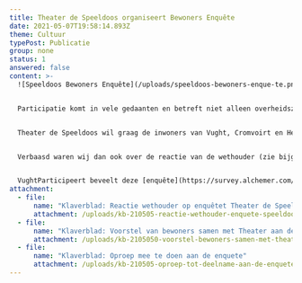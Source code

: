 ```yaml
---
title: Theater de Speeldoos organiseert Bewoners Enquête
date: 2021-05-07T19:58:14.893Z
theme: Cultuur
typePost: Publicatie
group: none
status: 1
answered: false
content: >-
  ![Speeldoos Bewoners Enquête](/uploads/speeldoos-bewoners-enque-te.png)


  Participatie komt in vele gedaanten en betreft niet alleen overheidszaken, maar alles waarin wij als inwoners van de gemeente Vught onze meningen en wensen zouden moeten laten horen. Al jaren wordt er gesproken over de rol en toekomst van Theater de Speeldoos, soms op het scherpst van de snede. 


  Theater de Speeldoos wil graag de inwoners van Vught, Cromvoirt en Helvoirt vragen wat zij verwachten van de activiteiten van het nieuwe culturele centrum dat over enkele jaren moet verrijzen in het centrum van Vught. Hierbij vragen zij uw aandacht voor deze [enquête](https://survey.alchemer.com/s3/6306919/onderzoekdespeeldoos).


  Verbaasd waren wij dan ook over de reactie van de wethouder (zie bijgaand artikel uit Het Klaverblad van 5 mei j.l.) dat een enquête niet gewenst zou zijn. Het antwoord liet ook niet lang op zich wachten. Verschillende bewoners, die al jaren werken aan een praktische oplossing, recentelijk aangedragen in samenspel met Theater aan de Parade, hebben zich in een open brief in Het Klaverblad gemeld (zie bijlagen). Hieruit blijkt dat er diverse mogelijkheden overwogen kunnen worden.


  VughtParticipeert beveelt deze [enquête](https://survey.alchemer.com/s3/6306919/onderzoekdespeeldoos) van harte aan, zodat u zich kunt uitspreken over de toekomst van Theater de Speeldoos en cultuur in onze gemeente.
attachment:
  - file:
      name: "Klaverblad: Reactie wethouder op enquêtet Theater de Speeldoos"
      attachment: /uploads/kb-210505-reactie-wethouder-enquete-speeldoos.png
  - file:
      name: "Klaverblad: Voorstel van bewoners samen met Theater aan de Parade"
      attachment: /uploads/kb-2105050-voorstel-bewoners-samen-met-theater-aan-de-parade.png
  - file:
      name: "Klaverblad: Oproep mee te doen aan de enquete"
      attachment: /uploads/kb-210505-oproep-tot-deelname-aan-de-enquete.png
---
```

